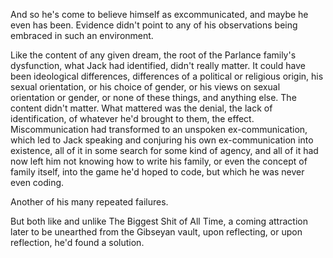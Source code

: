 And so he's come to believe himself as excommunicated, and maybe he even has been. Evidence didn't point to any of his observations being embraced in such an environment.

Like the content of any given dream, the root of the Parlance family's dysfunction, what Jack had identified, didn't really matter. It could have been ideological differences, differences of a political or religious origin, his sexual orientation, or his choice of gender, or his views on sexual orientation or gender, or none of these things, and anything else. The content didn't matter. What mattered was the denial, the lack of identification, of whatever he'd brought to them, the effect. Miscommunication had transformed to an unspoken ex-communication, which led to Jack speaking and conjuring his own ex-communication into existence, all of it in some search for some kind of agency, and all of it had now left him not knowing how to write his family, or even the concept of family itself, into the game he'd hoped to code, but which he was never even coding.

Another of his many repeated failures.

But both like and unlike The Biggest Shit of All Time, a coming attraction later to be unearthed from the Gibseyan vault, upon reflecting, or upon reflection, he'd found a solution.